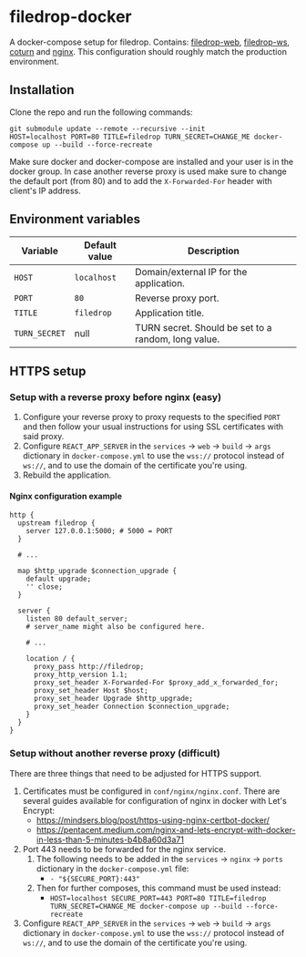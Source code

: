 # filedrop-docker

A docker-compose setup for filedrop. Contains: [filedrop-web](https://github.com/mat-sz/filedrop-web), [filedrop-ws](https://github.com/mat-sz/filedrop-ws), [coturn](https://github.com/coturn/coturn) and [nginx](http://nginx.org/). This configuration should roughly match the production environment.

## Installation

Clone the repo and run the following commands:

```
git submodule update --remote --recursive --init
HOST=localhost PORT=80 TITLE=filedrop TURN_SECRET=CHANGE_ME docker-compose up --build --force-recreate
```

Make sure docker and docker-compose are installed and your user is in the docker group. In case another reverse proxy is used make sure to change the default port (from 80) and to add the `X-Forwarded-For` header with client's IP address.

## Environment variables

| Variable      | Default value | Description                                         |
| ------------- | ------------- | --------------------------------------------------- |
| `HOST`        | `localhost`   | Domain/external IP for the application.             |
| `PORT`        | `80`          | Reverse proxy port.                                 |
| `TITLE`       | `filedrop`    | Application title.                                  |
| `TURN_SECRET` | null          | TURN secret. Should be set to a random, long value. |

## HTTPS setup

### Setup with a reverse proxy before nginx (easy)

1. Configure your reverse proxy to proxy requests to the specified `PORT` and then follow your usual instructions for using SSL certificates with said proxy.
2. Configure `REACT_APP_SERVER` in the `services` -> `web` -> `build` -> `args` dictionary in `docker-compose.yml` to use the `wss://` protocol instead of `ws://`, and to use the domain of the certificate you're using.
3. Rebuild the application.

#### Nginx configuration example

```nginx
http {
  upstream filedrop {
    server 127.0.0.1:5000; # 5000 = PORT
  }

  # ...

  map $http_upgrade $connection_upgrade {
    default upgrade;
    '' close;
  }

  server {
    listen 80 default_server;
    # server_name might also be configured here.

    # ...

    location / {
      proxy_pass http://filedrop;
      proxy_http_version 1.1;
      proxy_set_header X-Forwarded-For $proxy_add_x_forwarded_for;
      proxy_set_header Host $host;
      proxy_set_header Upgrade $http_upgrade;
      proxy_set_header Connection $connection_upgrade;
    }
  }
}
```

### Setup without another reverse proxy (difficult)

There are three things that need to be adjusted for HTTPS support.

1. Certificates must be configured in `conf/nginx/nginx.conf`. There are several guides available for configuration of nginx in docker with Let's Encrypt:
   - https://mindsers.blog/post/https-using-nginx-certbot-docker/
   - https://pentacent.medium.com/nginx-and-lets-encrypt-with-docker-in-less-than-5-minutes-b4b8a60d3a71
2. Port 443 needs to be forwarded for the nginx service.
   1. The following needs to be added in the `services` -> `nginx` -> `ports` dictionary in the `docker-compose.yml` file:
      - `- "${SECURE_PORT}:443"`
   2. Then for further composes, this command must be used instead:
      - `HOST=localhost SECURE_PORT=443 PORT=80 TITLE=filedrop TURN_SECRET=CHANGE_ME docker-compose up --build --force-recreate`
3. Configure `REACT_APP_SERVER` in the `services` -> `web` -> `build` -> `args` dictionary in `docker-compose.yml` to use the `wss://` protocol instead of `ws://`, and to use the domain of the certificate you're using.
